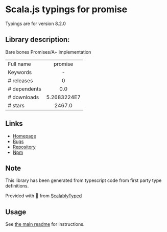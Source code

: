 
# Scala.js typings for promise

Typings are for version 8.2.0

## Library description:
Bare bones Promises/A+ implementation

|                    |                 |
| ------------------ | :-------------: |
| Full name          | promise |
| Keywords           | - |
| # releases         | 0 |
| # dependents       | 0.0 |
| # downloads        | 5.2683224E7 |
| # stars            | 2467.0 |

## Links
- [Homepage](https://github.com/then/promise#readme)
- [Bugs](https://github.com/then/promise/issues)
- [Repository](https://github.com/then/promise)
- [Npm](https://www.npmjs.com/package/promise)
    


## Note
This library has been generated from typescript code from first party type definitions.

Provided with :purple_heart: from [ScalablyTyped](https://github.com/oyvindberg/ScalablyTyped)

## Usage
See [the main readme](../../readme.md) for instructions.


